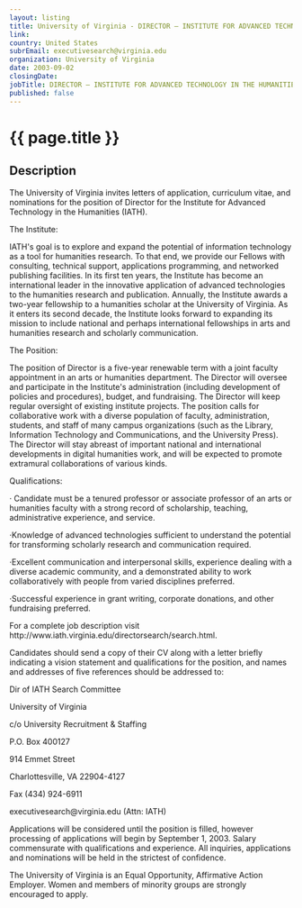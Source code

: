 ```yaml
---
layout: listing
title: University of Virginia - DIRECTOR – INSTITUTE FOR ADVANCED TECHNOLOGY IN THE HUMANITIES
link:
country: United States
subrEmail: executivesearch@virginia.edu
organization: University of Virginia 
date: 2003-09-02
closingDate: 
jobTitle: DIRECTOR – INSTITUTE FOR ADVANCED TECHNOLOGY IN THE HUMANITIES
published: false
---
```



# {{ page.title }}

## Description



<p>The University of Virginia invites letters of application, curriculum vitae, and nominations for the position of Director for the Institute for Advanced Technology in the Humanities (IATH).</p> <p>The Institute:</p><p> IATH's goal is to explore and expand the potential of information technology as a tool for humanities research. To that end, we provide our Fellows with consulting, technical support, applications programming, and networked publishing facilities. In its first ten years, the Institute has become an international leader in the innovative application of advanced technologies to the humanities research and publication. Annually, the Institute awards a two-year fellowship to a humanities scholar at the University of Virginia.  As it enters its second decade, the Institute looks forward to expanding its mission to include national and perhaps international fellowships in arts and humanities research and scholarly communication.</p><p>The Position:</p><p> The position of Director is a five-year renewable term with a joint faculty appointment in an arts or humanities department.  The Director will oversee and participate in the Institute's administration (including development of policies and procedures), budget, and fundraising.  The Director will keep regular oversight of existing institute projects. The position calls for collaborative work with a diverse population of faculty, administration, students, and staff of many campus organizations (such as the Library, Information Technology and Communications, and the University Press).  The Director will stay abreast of important national and international developments in digital humanities work, and will be expected to promote extramural collaborations of various kinds.</p><p>Qualifications:</p><p> ·	Candidate must be a tenured professor or associate professor of an arts or humanities faculty with a strong record of scholarship, teaching, administrative experience, and service.</p><p> ·Knowledge of advanced technologies sufficient to understand the potential for transforming scholarly research and communication required.</p><p>·Excellent communication and interpersonal skills, experience dealing with a diverse academic community, and a demonstrated ability to work collaboratively with people from varied disciplines preferred.</p><p> ·Successful experience in grant writing, corporate donations, and other fundraising preferred.</p><p>For a complete job description visit http://www.iath.virginia.edu/directorsearch/search.html.</p><p> Candidates should send a copy of their CV along with a letter briefly indicating a vision statement and qualifications for the position, and names and addresses of five references should be addressed to:</p><p> Dir of IATH Search Committee</p><p> University of Virginia</p><p> c/o University Recruitment & Staffing</p><p> P.O. Box 400127</p><p>914 Emmet Street</p><p>Charlottesville, VA 22904-4127</p><p> Fax (434) 924-6911</p><p> executivesearch@virginia.edu  (Attn:  IATH)</p><p>Applications will be considered until the position is filled, however processing of applications will begin by September 1, 2003. Salary commensurate with qualifications and experience.  All inquiries, applications and nominations will be held in the strictest of confidence.</p><p>The University of Virginia is an Equal Opportunity, Affirmative Action Employer.  Women and members of minority groups are strongly encouraged to apply.
</p>
